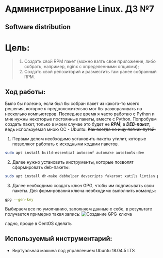 # Администрирование Linux. ДЗ №7

## Software distribution

# Цель:
> 1) Создать свой RPM пакет (можно взять свое приложение, либо собрать, например, nginx с определенными опциями);
> 2) Создать свой репозиторий и разместить там ранее собранный RPM.

## Ход работы:

Было бы полезно, если был бы собран пакет из какого-то моего решения, которое я предположительно мог бы разворачивать на несколько компьютеров. Последнее время я часто работаю с Python и мне нужны некоторые постоянные пакеты, вместе с Python. Попробуем создать пакет, только в моем случае это будет не ***RPM***, а ***DEB-пакет***, ведь используемая мною ОС - Ubuntu. ~~Как всегда не ищу легких путей.~~


1. Первым делом необходимо установить пакеты утилит, которые позволяют работать с исходными кодами пакетов.
  ```bash
  sudo apt install build-essential autoconf automake autotools-dev
  ```
2. Далее нужно установить инструменты, которые позволят сформировать deb-пакеты:
  ```bash
  sudo apt install dh-make debhelper devscripts fakeroot xutils lintian pbuilder
  ```
3. Далее необходимо создать ключ GPG, чтобы им подписывать свои пакеты. Для формирования ключа необходимо выполнить команды:
  ```bash
  gpg --gen-key
  ```
  Выбираем все по умолчанию, заполняем данные о себе, в результате получается примерно такая запись:
  ![Создание GPG-ключа](https://sun9-29.userapi.com/impf/mzzmMi76uoVD3YhR1uOaZHv1fLQZ2YO8FO6cfw/z5kZa-nQgy4.jpg?size=884x651&quality=96&proxy=1&sign=26ce7cf205150f12d8893b29e4774f91&type=album "Создание GPG-ключа")

ладно, проще в CentOS сделать

## Используемый инструментарий:
- Виртуальная машина под управлением Ubuntu 18.04.5 LTS

